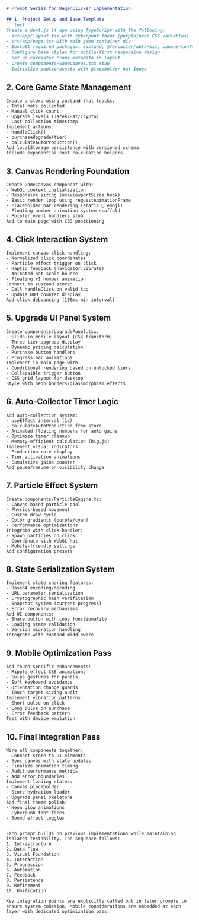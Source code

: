 ```markdown
# Prompt Series for DegenClicker Implementation

## 1. Project Setup and Base Template
```text
Create a Next.js 14 app using TypeScript with the following:
- src/app/layout.tsx with cyberpunk theme (purple/neon CSS variables)
- src/app/page.tsx with main game container div
- Install required packages: zustand, @farcaster/auth-kit, canvas-confetti
- Configure base styles for mobile-first responsive design
- Set up Farcaster Frame metadata in layout
- Create components/GameCanvas.tsx stub
- Initialize public/assets with placeholder hat image
```

## 2. Core Game State Management
```text
Create a store using zustand that tracks:
- Total hats collected
- Manual click count
- Upgrade levels (Jacek/Hat/Crypto)
- Last collection timestamp
Implement actions:
- handleClick()
- purchaseUpgrade(tier)
- calculateAutoProduction()
Add localStorage persistence with versioned schema
Include exponential cost calculation helpers
```

## 3. Canvas Rendering Foundation
```text
Create GameCanvas component with:
- WebGL context initialization
- Responsive sizing (useViewportSizes hook)
- Basic render loop using requestAnimationFrame
- Placeholder hat rendering (static 🎩 emoji)
- Floating number animation system scaffold
- Pointer event handlers stub
Add to main page with CSS positioning
```

## 4. Click Interaction System
```text
Implement canvas click handling:
- Normalized click coordinates
- Particle effect trigger on click
- Haptic feedback (navigator.vibrate)
- Animated hat scale bounce
- Floating +1 number animation
Connect to zustand store:
- Call handleClick on valid tap
- Update DOM counter display
Add click debouncing (100ms min interval)
```

## 5. Upgrade UI Panel System
```text
Create components/UpgradePanel.tsx:
- Slide-in mobile layout (CSS transform)
- Three-tier upgrade display
- Dynamic pricing calculation
- Purchase button handlers
- Progress bar animations
Implement in main page with:
- Conditional rendering based on unlocked tiers
- Collapsible trigger button
- CSS grid layout for desktop
Style with neon borders/glassmorphism effects
```

## 6. Auto-Collector Timer Logic
```text
Add auto-collection system:
- useEffect interval (1s)
- calculateAutoProduction from store
- Animated floating numbers for auto gains
- Optimize timer cleanup
- Memory-efficient calculation (big.js)
Implement visual indicators:
- Production rate display
- Tier activation animations
- Cumulative gains counter
Add pause/resume on visibility change
```

## 7. Particle Effect System
```text
Create components/ParticleEngine.ts:
- Canvas-based particle pool
- Physics-based movement
- Custom draw cycle
- Color gradients (purple/cyan)
- Performance optimizations
Integrate with click handler:
- Spawn particles on click
- Coordinate with WebGL hat
- Mobile-friendly settings
Add configuration presets
```

## 8. State Serialization System
```text
Implement state sharing features:
- Base64 encoding/decoding
- URL parameter serialization
- Cryptographic hash verification
- Snapshot system (current progress)
- Error recovery mechanisms
Add UI components:
- Share button with copy functionality
- Loading state validation
- Version migration handling
Integrate with zustand middleware
```

## 9. Mobile Optimization Pass
```text
Add touch-specific enhancements:
- Ripple effect CSS animations
- Swipe gestures for panels
- Soft keyboard avoidance
- Orientation change guards
- Touch target sizing audit
Implement vibration patterns:
- Short pulse on click
- Long pulse on purchase
- Error feedback pattern
Test with device emulation
```

## 10. Final Integration Pass
```text
Wire all components together:
- Connect store to UI elements
- Sync canvas with state updates
- Finalize animation timing
- Audit performance metrics
- Add error boundaries
Implement loading states:
- Canvas placeholder
- Store hydration loader
- Upgrade panel skeletons
Add final theme polish:
- Neon glow animations
- Cyberpunk font faces
- Sound effect toggles
```
```

Each prompt builds on previous implementations while maintaining isolated testability. The sequence follows:
1. Infrastructure
2. Data Flow
3. Visual Foundation
4. Interaction
5. Progression
6. Automation
7. Feedback
8. Persistence
9. Refinement
10. Unification

Key integration points are explicitly called out in later prompts to ensure system cohesion. Mobile considerations are embedded at each layer with dedicated optimization pass.